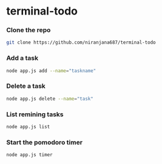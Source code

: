 # terminal-todo
### Clone the repo
```bash
git clone https://github.com/niranjana687/terminal-todo
```
### Add a task
```bash
node app.js add --name="taskname"
```
### Delete a task
```bash
node app.js delete --name="task"
```
### List remining tasks
```bash
node app.js list
```
### Start the pomodoro timer
```bash
node app.js timer
```
